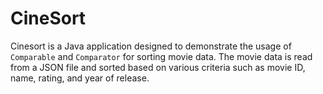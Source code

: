 # CineSort
Cinesort is a Java application designed to demonstrate the usage of `Comparable` and `Comparator` for sorting movie data. The movie data is read from a JSON file and sorted based on various criteria such as movie ID, name, rating, and year of release.
